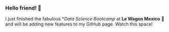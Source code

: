 ### Hello friend! 👋

I just finished the fabulous **Data Science Bootcamp* at **Le Wagon Mexico** 🥳 and will be adding new features to my GitHub page. Watch this space!



<!--
**JordiSod/JordiSod** is a ✨ _special_ ✨ repository because its `README.md` (this file) appears on your GitHub profile.

Here are some ideas to get you started:

- 🔭 I’m currently working on ...
- 🌱 I’m currently learning ...
- 👯 I’m looking to collaborate on ...
- 🤔 I’m looking for help with ...
- 💬 Ask me about ...
- 📫 How to reach me: ...
- 😄 Pronouns: ...
- ⚡ Fun fact: ...
-->
